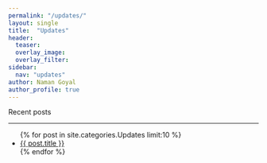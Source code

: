 ```yaml
---
permalink: "/updates/"
layout: single
title:  "Updates"
header:
  teaser: 
  overlay_image: 
  overlay_filter: 
sidebar:
  nav: "updates"
author: Naman Goyal
author_profile: true
---
```

Recent posts
<hr>
<ul>
{% for post in site.categories.Updates limit:10 %}
    <li><a href="{{ post.url }}">{{ post.title }}</a></li>
{% endfor %}
<ul>

